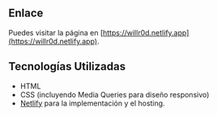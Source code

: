 ## Enlace

Puedes visitar la página en [https://willr0d.netlify.app](https://willr0d.netlify.app).

## Tecnologías Utilizadas

- HTML
- CSS (incluyendo Media Queries para diseño responsivo)
- [Netlify](https://www.netlify.com/) para la implementación y el hosting.

